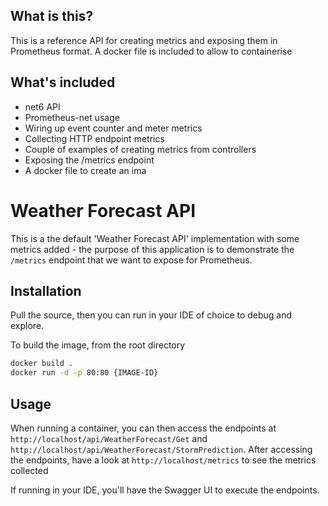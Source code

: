 ## What is this?

This is a reference API for creating metrics and exposing them in Prometheus format. A docker file is included to allow to containerise

## What's included

- net6 API
- Prometheus-net usage
- Wiring up event counter and meter metrics
- Collecting HTTP endpoint metrics
- Couple of examples of creating metrics from controllers
- Exposing the /metrics endpoint 
- A docker file to create an ima

# Weather Forecast API

This is a the default 'Weather Forecast API' implementation  with some metrics added - the purpose of this application is to demonstrate the `/metrics` endpoint that we want to expose for Prometheus. 

## Installation

Pull the source, then you can run in your IDE of choice to debug and explore. 

To build the image, from the root directory

``` bash
docker build .
docker run -d -p 80:80 {IMAGE-ID}
```

## Usage

When running a container, you can then access the endpoints at `http://localhost/api/WeatherForecast/Get` and `http://localhost/api/WeatherForecast/StormPrediction`. After accessing the endpoints, have a look at `http://localhost/metrics` to see the metrics collected

If running in your IDE, you'll have the Swagger UI to execute the endpoints. 

